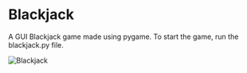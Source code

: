 # Blackjack
A GUI Blackjack game made using pygame. To start the game, run the blackjack.py file.

![Blackjack](https://user-images.githubusercontent.com/41476809/90986830-ac24ff80-e57d-11ea-9712-8a8ad15a4cda.png)
